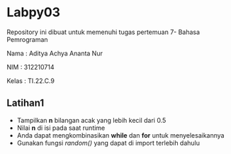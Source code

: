 # Labpy03
Repository ini dibuat untuk memenuhi tugas pertemuan 7- Bahasa Pemrograman

Nama    :   Aditya Achya Ananta Nur

NIM     :   312210714

Kelas   :   TI.22.C.9

## Latihan1
* Tampilkan **n** bilangan acak yang lebih kecil dari 0.5
* Nilai **n** di isi pada saat runtime
* Anda dapat mengkombinasikan **while** dan **for** untuk menyelesaikannya
* Gunakan fungsi *random()* yang dapat di import terlebih dahulu
